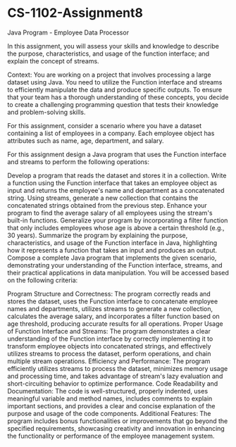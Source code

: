 # CS-1102-Assignment8
Java Program - Employee Data Processor

In this assignment, you will assess your skills and knowledge to describe the purpose, characteristics, and usage of the function interface; and explain the concept of streams.

Context: You are working on a project that involves processing a large dataset using Java. You need to utilize the Function interface and streams to efficiently manipulate the data and produce specific outputs. To ensure that your team has a thorough understanding of these concepts, you decide to create a challenging programming question that tests their knowledge and problem-solving skills.

For this assignment, consider a scenario where you have a dataset containing a list of employees in a company. Each employee object has attributes such as name, age, department, and salary. 

For this assignment design a Java program that uses the Function interface and streams to perform the following operations:


Develop a program that reads the dataset and stores it in a collection.
Write a function using the Function interface that takes an employee object as input and returns the employee's name and department as a concatenated string.
Using streams, generate a new collection that contains the concatenated strings obtained from the previous step.
Enhance your program to find the average salary of all employees using the stream's built-in functions.
Generalize your program by incorporating a filter function that only includes employees whose age is above a certain threshold (e.g., 30 years).
Summarize the program by explaining the purpose, characteristics, and usage of the Function interface in Java, highlighting how it represents a function that takes an input and produces an output.
Compose a complete Java program that implements the given scenario, demonstrating your understanding of the Function interface, streams, and their practical applications in data manipulation.
You will be accessed based on the following criteria:


Program Structure and Correctness: The program correctly reads and stores the dataset, uses the Function interface to concatenate employee names and departments, utilizes streams to generate a new collection, calculates the average salary, and incorporates a filter function based on age threshold, producing accurate results for all operations.
Proper Usage of Function Interface and Streams: The program demonstrates a clear understanding of the Function interface by correctly implementing it to transform employee objects into concatenated strings, and effectively utilizes streams to process the dataset, perform operations, and chain multiple stream operations.
Efficiency and Performance: The program efficiently utilizes streams to process the dataset, minimizes memory usage and processing time, and takes advantage of stream's lazy evaluation and short-circuiting behavior to optimize performance.
Code Readability and Documentation: The code is well-structured, properly indented, uses meaningful variable and method names, includes comments to explain important sections, and provides a clear and concise explanation of the purpose and usage of the code components.
Additional Features: The program includes bonus functionalities or improvements that go beyond the specified requirements, showcasing creativity and innovation in enhancing the functionality or performance of the employee management system.
